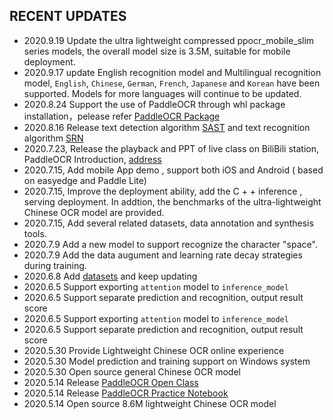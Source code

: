## RECENT UPDATES
- 2020.9.19 Update the ultra lightweight compressed ppocr_mobile_slim series models, the overall model size is 3.5M, suitable for mobile deployment.
- 2020.9.17 update English recognition model and Multilingual recognition model, `English`, `Chinese`, `German`, `French`, `Japanese` and `Korean` have been supported. Models for more languages will continue to be updated.
- 2020.8.24 Support the use of PaddleOCR through whl package installation，pelease refer  [PaddleOCR Package](https://github.com/PaddlePaddle/PaddleOCR/blob/develop/doc/doc_en/whl_en.md)
- 2020.8.16 Release text detection algorithm [SAST](https://arxiv.org/abs/1908.05498) and text recognition algorithm [SRN](https://arxiv.org/abs/2003.12294)
- 2020.7.23, Release the playback and PPT of live class on BiliBili station, PaddleOCR Introduction, [address](https://aistudio.baidu.com/aistudio/course/introduce/1519)
- 2020.7.15, Add mobile App demo , support both iOS and  Android  ( based on easyedge and Paddle Lite)
- 2020.7.15, Improve the  deployment ability, add the C + +  inference , serving deployment. In addtion, the benchmarks of the ultra-lightweight Chinese OCR model are provided.
- 2020.7.15, Add several related datasets, data annotation and synthesis tools.
- 2020.7.9 Add a new model to support recognize the  character "space".
- 2020.7.9 Add the data augument and learning rate decay strategies during training.
- 2020.6.8 Add [datasets](./datasets_en.md) and keep updating
- 2020.6.5 Support exporting `attention` model to `inference_model`
- 2020.6.5 Support separate prediction and recognition, output result score
- 2020.6.5 Support exporting `attention` model to `inference_model`
- 2020.6.5 Support separate prediction and recognition, output result score
- 2020.5.30 Provide Lightweight Chinese OCR online experience
- 2020.5.30 Model prediction and training support on Windows system
- 2020.5.30 Open source general Chinese OCR model
- 2020.5.14 Release [PaddleOCR Open Class](https://www.bilibili.com/video/BV1nf4y1U7RX?p=4)
- 2020.5.14 Release [PaddleOCR Practice Notebook](https://aistudio.baidu.com/aistudio/projectdetail/467229)
- 2020.5.14 Open source 8.6M lightweight Chinese OCR model
